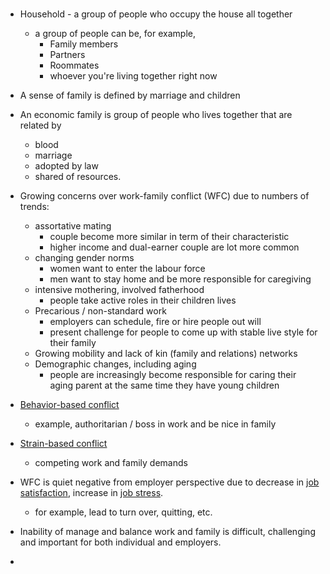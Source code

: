 # 

- Household - a group of people who occupy the house all together
  - a group of people can be, for example, 
    - Family members
    - Partners
    - Roommates
    - whoever you're living together right now
- A sense of family is defined by marriage and children
- An economic family is group of people who lives together that are related by 
  - blood
  - marriage
  - adopted by law
  - shared of resources.



- Growing concerns over work-family conflict (WFC) due to numbers of trends: 
  - assortative mating
    - couple become more similar in term of their characteristic
    - higher income and dual-earner couple are lot more common
  - changing gender norms
    - women want to enter the labour force
    - men want to stay home and be more responsible for caregiving
  - intensive mothering, involved fatherhood
    - people take active roles in their children lives
  - Precarious / non-standard work
    - employers can schedule, fire or hire people out will
    - present challenge for people to come up with stable live style for their family
  - Growing mobility and lack of kin (family and relations) networks
  - Demographic changes, including aging
    - people are increasingly become responsible for caring their aging parent at the same time they have young children



- <u>Behavior-based conflict</u>
  - example, authoritarian / boss in work and be nice in family
- <u>Strain-based conflict</u> 
  - competing work and family demands



- WFC is quiet negative from employer perspective due to decrease in <u>job satisfaction</u>, increase in <u>job stress</u>.
  - for example, lead to turn over, quitting, etc.
- Inability of manage and balance work and family is difficult, challenging and important for both individual and employers.
- 

